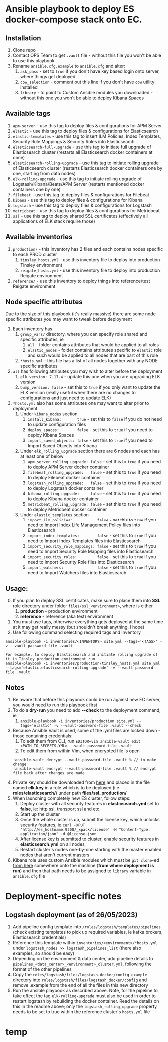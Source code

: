 # Ansible playbook to deploy ES docker-compose stack onto EC.


## Installation
  1. Clone repo
  2. Contact OPS Team to get `.vault` file - without this file you won't be able to use this playbook
  3. Rename `ansible.cfg.example` to `ansible.cfg` and alter:
      1. `ask_pass`      - set to `true` if you don't have key based login onto server, where things get deployed
      2. `cow_selection` - comment out this line if you don't have `cow` utility installed
      3. `library`       - to point to Custom Ansible modules you downloaded - without this one you won't be able to deploy Kibana Spaces


## Available tags
1.  `apm-server`                    - use this tag to deploy files & configurations for APM Server
2.  `elastic`                       - use this tag to deploy files & configurations for Elasticsearch
3.  `elastic-templates`             - use this tag to insert ILM Policies, Index Templates, Security Role Mappings & Security Roles into Elasticsearch
4.  `elasticsearch-full-upgrade`    - use this tag to initiate full upgrade of Elasticsearch cluster (restarts all Elasticsearch docker containers at once)
5.  `elasticsearch-rolling-upgrade` - use this tag to initiate rolling upgrade of Elasticsearch cluster (restarts Elasticsearch docker containers one by one, starting from data nodes)
6.  `elk-rolling-upgrade`           - use this tag to initiate rolling upgrade of Logstash/Kibana/Beats/APM Server (restarts mentioned docker containers one by one)
7.  `filebeat`                      - use this tag to deploy files & configurations for Filebeat
8.  `kibana`                        - use this tag to deploy files & configurations for Kibana
9.  `logstash`                      - use this tag to deploy files & configurations for Logstash
10. `metricbeat`                    - use this tag to deploy files & configurations for Metricbeat
11. `ssl`                           - use this tag to deploy shared SSL certificates (effectively all applications of ELK stack require those)


## Available inventories
1. `production/` - this inventory has 2 files and each contains nodes specific to each PROD cluster
    1. `tinsley_hosts.yml` - use this inventory file to deploy into production Tinsley environment
    2. `reigate_hosts.yml` - use this inventory file to deploy into production Reigate environment
2. `reference/`            - use this inventory to deploy things into reference/test Reigate environment


## Node specific attributes
Due to the size of this playbook (it's really massive) there are some node specific attributes you may want to tweak before deployment
1. Each inventory has
    1. `group_vars/` directory, where you can specify role shared and specific attributes, ie
        1. `all`           - folder contains attributes that would be applied to all roles
        2. `elastic_nodes` - folder contains attributes specific to `elastic` role and such would be applied to all nodes that are part of this role
    2. `*hosts.yml` - this file has a list of all nodes together with any NODE specific attributes
2. `all` has following attributes you may wish to alter before the deployment
    1. `elk_version: 7.17.4` - update this one when you are upgrading ELK version
    2. `bump_version: false` - set this to `true` if you only want to update the ELK version (really useful when there are no changes to configurations and just need to update ELK)
3. `*hosts.yml` also has some attributes one may want to alter prior to deployment
    1. Under `kibana_nodes` section
        1. `install_kibana:       true`  - set this to `false` if you do not need to update configuration files
        2. `deploy_spaces:        false` - set this to `true`  if you need to deploy Kibana Spaces
        3. `import_saved_objects: false` - set this to `true`  if you need to Import Saved Objects into Kibana
    2. Under `elk_rolling_upgrade` section there are 6 nodes and each has at least one of below
        1. `apm_server_rolling_upgrade: false` - set this to `true` if you need to deploy APM Server docker container
        2. `filebeat_rolling_upgrade:   false` - set this to `true` if you need to deploy Filebeat docker container
        3. `logstash_rolling_upgrade:   false` - set this to `true` if you need to deploy Logstash docker container
        4. `kibana_rolling_upgrade:     false` - set this to `true` if you need to deploy Kibana docker container
        5. `metricbeat_rolling_upgrade: false` - set this to `true` if you need to deploy Metricbeat docker container 
    3. Under `elastic_templates` section
        1. `import_ilm_policies:           false` - set this to `true` if you need to Import Index Life Management Policy files into Elasticsearch
        2. `import_index_templates:        false` - set this to `true` if you need to Import Index Templates files into Elasticsearch
        3. `import_security_role_mappings: false` - set this to `true` if you need to Import Security Role Mapping files into Elasticsearch
        4. `import_security_roles:         false` - set this to `true` if you need to Import Security Role files into Elasticsearch
        5. `import_watchers:               false` - set this to `true` if you need to Import Watchers files into Elasticsearch


## Usage:
0. If you plan to deploy SSL certificates, make sure to place them into **SSL** role directory under folder `files/ssl_<environment>`, where **<environment>** is either
    1. **production** - production environment
    2. **reference**  - reference (aka test) environment
1. You must use tags, otherwise everything gets deployed at the same time at it may get really messy (but shouldn't break anything, I hope)
2. Use following command selecting required tags and inventory
```
ansible-playbook -i inventories/<INVENTORY> site.yml --tags='<TAGS>' -v --vault-password-file .vault

For example, to deploy Elasticsearch and initiate rolling upgrade of it in Tinsley production environment run
ansible-playbook -i inventories/production/tinsley_hosts.yml site.yml --tags='elastic,elasticsearch-rolling-upgrade' -v --vault-password-file .vault
```


## Notes
  1. Be aware that before this playbook could be run against new EC server, you would need to run [this playbook first][ec_setup_playbook]
  2. To do a **dry-run** you need to add **--check** to the deployment command, ie
      1. `ansible-playbook -i inventories/production site.yml --tags='elastic' -v --vault-password-file .vault --check`
  3. Because Ansible Vault is used, some of the .yml files are locked down - those containing credentials:
      1. To edit them from CLI, run `EDITOR=vim ansible-vault edit <PATH_TO_SECRETS.YML> --vault-password-file .vault`
      2. To edit them from within Vim, when encrypted file is open
        ```
        !ansible-vault decrypt --vault-password-file .vault % // to make change
        !ansible-vault encrypt --vault-password-file .vault % // encrypt file back after changes are made
        ```
  4. Private key should be downloaded from [here][ssl-storage] and placed in the file named **elk.key** in a role which is to be deployed (i.e **roles/elasticsearch/**) under path **files/ssl_production/**
  5. When launching completely new ES cluster, follow steps:
      1. Deploy cluster with all security features in **elasticsearch.yml** set to **false**, ie: http ssl, transport ssl and etc.
      2. Start up the cluster
      3. Once the whole cluster is up, submit the license key, which unlocks security features, ie `curl -XPUT 'http://es_hostname:9200/_xpack/license' -H "Content-Type: application/json" -d @license.json`
      4. After license key is submitted to cluster, enable security features in **elasticsearch.yml** on all nodes
      5. Restart cluster's nodes one-by-one starting with the master enabled nodes that aren't current masters
  6. Kibana role uses custom Ansible modules which must be `git clone`-ed [from here][custom-ansible-modules] somewhere onto the machine (**from where deployment is run**) and then that path needs to be assigned to `library` variable in `ansible.cfg` file


[ilm_docs]: https://www.elastic.co/guide/en/elasticsearch/reference/6.7/index-lifecycle-management.html
[ssl-storage]: https://wiki.nat.bt.com/radius/secrets/ssl-certs/elasticsearch
[ec_setup_playbook]: https://agile.nat.bt.com/gitlab/RADIUS/ansible-playbooks/ec-init-setup
[custom-ansible-modules]: https://gitlab.agile.nat.bt.com/RADIUS/ansible-playbooks/custom-ansible-modules


# Deployment-specific notes

## Logstash deployment (as of 26/05/2023)
1. Add pipeline config template into `/roles/logstash/templates/pipelines` (check existing templates to pick up required variables, ie kafka brokers, Elasticsearch credentials)
2. Reference this template within `inventories/<environment>/*hosts.yml` under `logstash_nodes >> logstash_pipelines_list` (there also examples, so should be easy)
3. Depending on the environment & data center, add pipeline details to `pipelines_<data_center>_<environment>_cluster.yml`, following the format of the other pipelines
4. Copy the `roles/logstash/files/logstash-docker/config_example` directory into `roles/logstash/files/logstash_docker/config` and remove .example from the end of all the files in this new directory
5. Run the ansible playbook as described above. Note, for the pipeline to take effect the tag `elk-rolling-upgrade` must also be used in order to restart logstash by rebuilding the docker container. Read the details on this in the readme above; only the `logstash_rolling_upgrade` property needs to be set to true within the reference cluster's `hosts.yml` file
# temp
